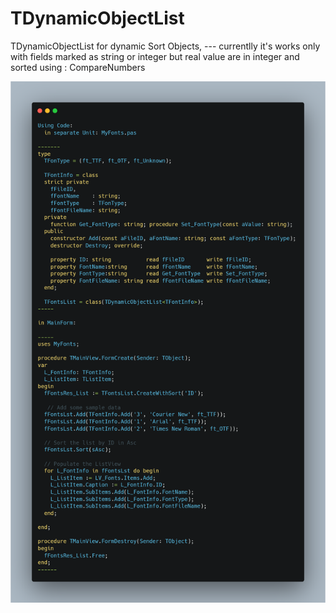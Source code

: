 # TDynamicObjectList
TDynamicObjectList for dynamic Sort Objects, ---   currentlly it's works only with fields marked as string or integer but real value are in integer and sorted using : CompareNumbers

![](using.png) 

